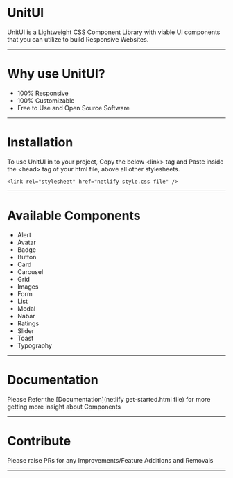 # UnitUI
UnitUI is a Lightweight CSS Component Library with viable UI components that you can utilize to build Responsive Websites.

---

# Why use UnitUI?
- 100% Responsive
- 100% Customizable
- Free to Use and Open Source Software

---

# Installation
To use UnitUI in to your project, Copy the below \<link> tag and Paste inside the \<head> tag of your html file, above all other stylesheets.
  ```
  <link rel="stylesheet" href="netlify style.css file" />
  ```
  
---

# Available Components
- Alert
- Avatar
- Badge
- Button
- Card
- Carousel
- Grid
- Images
- Form
- List
- Modal
- Nabar
- Ratings
- Slider
- Toast
- Typography

---

# Documentation
Please Refer the [Documentation](netlify get-started.html file) for more getting more insight about Components

---

# Contribute
  Please raise PRs for any Improvements/Feature Additions and Removals
  
---
